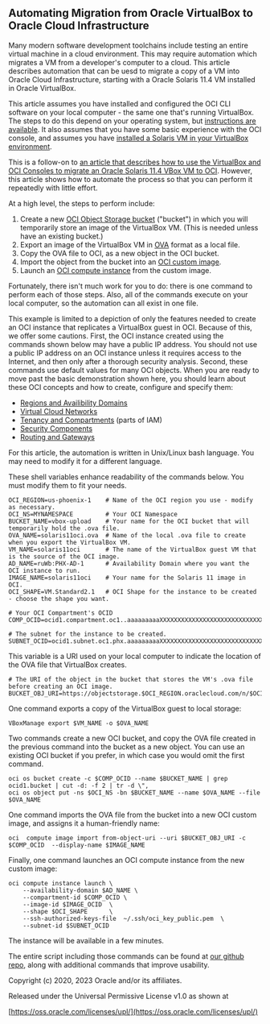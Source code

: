 ## Automating Migration from Oracle VirtualBox to Oracle Cloud Infrastructure

Many modern software development toolchains include testing an entire virtual machine in a cloud environment. This may require automation which migrates a VM from a developer's computer to a cloud. This article describes automation that can be uesd to migrate a copy of a VM into Oracle Cloud Infrastructure, starting with a Oracle Solaris 11.4 VM installed in Oracle VirtualBox.

This article assumes you have installed and configured the OCI CLI software on your local computer - the same one that's running VirtualBox. The steps to do this depend on your operating system, but [instructions are available](https://docs.oracle.com/en-us/iaas/Content/API/SDKDocs/cliinstall.htm). It also assumes that you have some basic experience with the OCI console, and assumes you have [installed a Solaris VM in your VirtualBox environment](https://www.oracle.com/it-infrastructure/technologies/handsonlab-solaris11-on-vm-virtualbox.html).

This is a follow-on to [an article that describes how to use the VirtualBox and OCI Consoles to migrate an Oracle Solaris 11.4 VBox VM to OCI](https://blogs.oracle.com/solaris/post/migrating-oracle-solaris-to-oci-using-virtualbox-7). However, this article shows how to automate the process so that you can perform it repeatedly with little effort.

At a high level, the steps to perform include:

1. Create a new [OCI Object Storage bucket](https://docs.oracle.com/en-us/iaas/Content/Object/Concepts/objectstorageoverview.htm#Overview_of_Object_Storage) ("bucket") in which you will temporarily store an image of the VirtualBox VM. (This is needed unless have an existing bucket.)
2. Export an image of the VirtualBox VM in [OVA](https://en.wikipedia.org/wiki/Open_Virtualization_Format) format as a local file.
3. Copy the OVA file to OCI, as a new object in the OCI bucket.
4. Import the object from the bucket into an [OCI custom image](https://docs.oracle.com/en-us/iaas/Content/Marketplace/Concepts/marketoverview.htm).
5. Launch an [OCI compute instance](https://docs.oracle.com/en-us/iaas/Content/Compute/Concepts/computeoverview.htm) from the custom image.

Fortunately, there isn't much work for you to do: there is one command to perform each of those steps. Also, all of the commands execute on your local computer, so the automation can all exist in one file.

This example is limited to a depiction of only the features needed to create an OCI instance that replicates a VirtualBox guest in OCI. Because of this, we offer some cautions. First, the OCI instance created using the commands shown below may have a public IP address. You should not use a public IP address on an OCI instance unless it requires access to the Internet, and then only after a thorough security analysis. Second, these commands use default values for many OCI objects. When you are ready to move past the basic demonstration shown here, you should learn about these OCI concepts and how to create, configure and specify them:

- [Regions and Availibility Domains](https://docs.oracle.com/en-us/iaas/Content/General/Concepts/regions.htm)
- [Virtual Cloud Networks](https://docs.oracle.com/en-us/iaas/Content/Network/Concepts/overview.htm)
- [Tenancy and Compartments](https://docs.oracle.com/en-us/iaas/Content/Identity/Concepts/overview.htm) (parts of IAM)
- [Security Components](https://docs.oracle.com/en-us/iaas/Content/Security/Concepts/security_guide.htm)
- [Routing and Gateways](https://docs.oracle.com/en-us/iaas/Content/Network/Concepts/overview.htm#Private)

For this article, the automation is written in Unix/Linux bash language. You may need to modify it for a different language.

These shell variables enhance readability of the commands below. You must modify them to fit your needs.

```
OCI_REGION=us-phoenix-1    # Name of the OCI region you use - modify as necessary.
OCI_NS=MYNAMESPACE         # Your OCI Namespace
BUCKET_NAME=vbox-upload    # Your name for the OCI bucket that will temporarily hold the .ova file.
OVA_NAME=solaris11oci.ova  # Name of the local .ova file to create when you export the VirtualBox VM.
VM_NAME=solaris11oci       # The name of the VirtualBox guest VM that is the source of the OCI image.
AD_NAME=ruWb:PHX-AD-1      # Availability Domain where you want the OCI instance to run.
IMAGE_NAME=solaris11oci    # Your name for the Solaris 11 image in OCI.
OCI_SHAPE=VM.Standard2.1   # OCI Shape for the instance to be created - choose the shape you want.

# Your OCI Compartment's OCID
COMP_OCID=ocid1.compartment.oc1..aaaaaaaaaXXXXXXXXXXXXXXXXXXXXXXXXXXXXXXXXXXXXXXXXXXXXXXXXXXX

# The subnet for the instance to be created.
SUBNET_OCID=ocid1.subnet.oc1.phx.aaaaaaaaaXXXXXXXXXXXXXXXXXXXXXXXXXXXXXXXXXXXXXXXXXXXXXXXXXXX
```

This variable is a URI used on your local computer to indicate the location of the OVA file that VirtualBox creates.

```
# The URI of the object in the bucket that stores the VM's .ova file before creating an OCI image.
BUCKET_OBJ_URI=https://objectstorage.$OCI_REGION.oraclecloud.com/n/$OCI_NS/b/$BUCKET_NAME/o/$OVA_NAME
```

One command exports a copy of the VirtualBox guest to local storage:

```
VBoxManage export $VM_NAME -o $OVA_NAME
```

Two commands create a new OCI bucket, and copy the OVA file created in the previous command into the bucket as a new object. You can use an existing OCI bucket if you prefer, in which case you would omit the first command.

```
oci os bucket create -c $COMP_OCID --name $BUCKET_NAME | grep ocid1.bucket | cut -d: -f 2 | tr -d \",
oci os object put -ns $OCI_NS -bn $BUCKET_NAME --name $OVA_NAME --file $OVA_NAME
```

One command imports the OVA file from the bucket into a new OCI custom image, and assigns it a human-friendly name:

```
oci  compute image import from-object-uri --uri $BUCKET_OBJ_URI -c $COMP_OCID  --display-name $IMAGE_NAME
```

Finally, one command launches an OCI compute instance from the new custom image:

```
oci compute instance launch \
    --availability-domain $AD_NAME \
    --compartment-id $COMP_OCID \
    --image-id $IMAGE_OCID  \
    --shape $OCI_SHAPE      \
    --ssh-authorized-keys-file  ~/.ssh/oci_key_public.pem  \  
    --subnet-id $SUBNET_OCID
```

The instance will be available in a few minutes.

The entire script including those commands can be found at [our github repo](https://github.com/oracle/oraclesolaris-contrib/tree/master/OracleSolaris_OCI/07_Automating_Migration_From_Oracle_VirtualBox_to_OracleCloudInfrastructure), along with additional commands that improve usability.



Copyright (c) 2020, 2023 Oracle and/or its affiliates.

Released under the Universal Permissive License v1.0 as shown at

[https://oss.oracle.com/licenses/upl/](https://oss.oracle.com/licenses/upl/)
